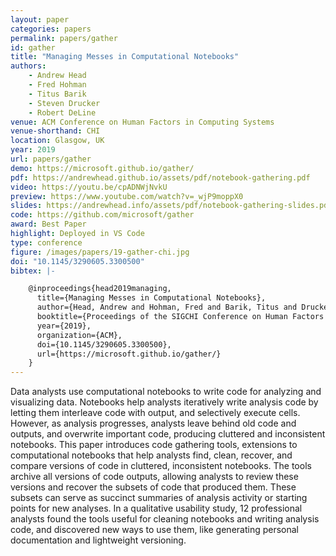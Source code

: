 ```yaml
---
layout: paper
categories: papers
permalink: papers/gather
id: gather
title: "Managing Messes in Computational Notebooks"
authors: 
    - Andrew Head
    - Fred Hohman
    - Titus Barik
    - Steven Drucker
    - Robert DeLine
venue: ACM Conference on Human Factors in Computing Systems
venue-shorthand: CHI
location: Glasgow, UK
year: 2019
url: papers/gather
demo: https://microsoft.github.io/gather/
pdf: https://andrewhead.github.io/assets/pdf/notebook-gathering.pdf
video: https://youtu.be/cpADNWjNvkU
preview: https://www.youtube.com/watch?v=_wjP9moppX0
slides: https://andrewhead.info/assets/pdf/notebook-gathering-slides.pdf
code: https://github.com/microsoft/gather
award: Best Paper
highlight: Deployed in VS Code
type: conference
figure: /images/papers/19-gather-chi.jpg
doi: "10.1145/3290605.3300500"
bibtex: |-

    @inproceedings{head2019managing,
      title={Managing Messes in Computational Notebooks},
      author={Head, Andrew and Hohman, Fred and Barik, Titus and Drucker, Steven M. and DeLine, Rob},
      booktitle={Proceedings of the SIGCHI Conference on Human Factors in Computing Systems},
      year={2019},
      organization={ACM},
      doi={10.1145/3290605.3300500},
      url={https://microsoft.github.io/gather/}
    }
---
```


Data analysts use computational notebooks to write code for analyzing and visualizing data. 
Notebooks help analysts iteratively write analysis code by letting them interleave code with output, and selectively execute cells.
However, as analysis progresses, analysts leave behind old code and outputs, and overwrite important code, producing cluttered and inconsistent notebooks. 
This paper introduces code gathering tools, extensions to computational notebooks that help analysts find, clean, recover, and compare versions of code in cluttered, inconsistent notebooks.
The tools archive all versions of code outputs, allowing analysts to review these versions and recover the subsets of code that produced them.
These subsets can serve as succinct summaries of analysis activity or starting points for new analyses.
In a qualitative usability study, 12 professional analysts found the tools useful for cleaning notebooks and writing analysis code, and discovered new ways to use them, like generating personal documentation and lightweight versioning.
